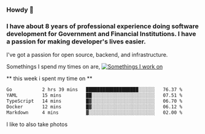 ###  Howdy 🤠

### I have about 8 years of professional experience doing software development for Government and Financial Institutions. I have a passion for making developer's lives easier.

I've got a passion for open source, backend, and infrastructure.

Somethings I spend my times on are,
[![Somethings I work on](https://skillicons.dev/icons?i=aws,go,py,kubernetes,docker,linux,&perline=3)](https://skillicons.dev)

** this week i spent my time on **
<!--START_SECTION:waka-->

```txt
Go           2 hrs 39 mins   ███████████████████░░░░░░   76.37 %
YAML         15 mins         ██░░░░░░░░░░░░░░░░░░░░░░░   07.51 %
TypeScript   14 mins         █▓░░░░░░░░░░░░░░░░░░░░░░░   06.70 %
Docker       12 mins         █▓░░░░░░░░░░░░░░░░░░░░░░░   06.12 %
Markdown     4 mins          ▓░░░░░░░░░░░░░░░░░░░░░░░░   02.00 %
```

<!--END_SECTION:waka-->

I like to also take photos

